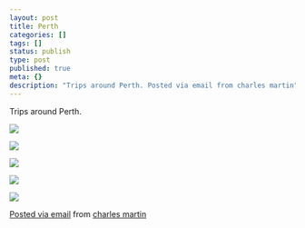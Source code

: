 ```yaml
---
layout: post
title: Perth
categories: []
tags: []
status: publish
type: post
published: true
meta: {}
description: "Trips around Perth. Posted via email from charles martin"
---
```


Trips around Perth.

![]({{site.baseurl}}/assets/posterous/charlesmartin/10/20101003-perth1.jpg)

![]({{site.baseurl}}/assets/posterous/charlesmartin/10/20101003-perth2.jpg)

![]({{site.baseurl}}/assets/posterous/charlesmartin/10/20101003-perth3.jpg)

![]({{site.baseurl}}/assets/posterous/charlesmartin/10/20101003-perth4.jpg)

![]({{site.baseurl}}/assets/posterous/charlesmartin/10/20101003-perth5.jpg)



[Posted via email](http://posterous.com)  from 
[charles martin](http://charlesmartin.posterous.com/perth)
